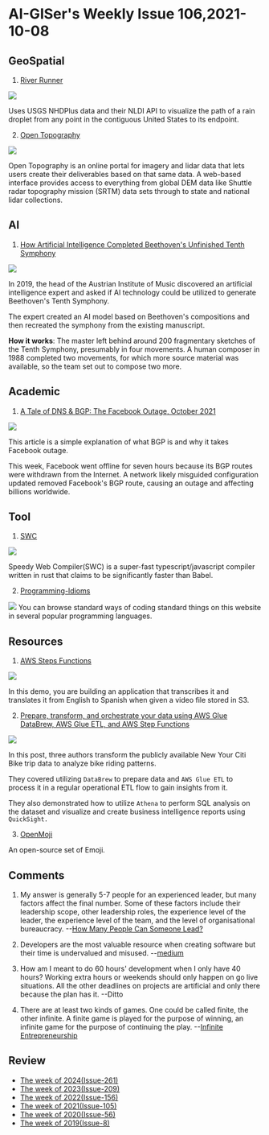 # AI-GISer's Weekly Issue 106,2021-10-08

## GeoSpatial

1. [River Runner](https://webflow-blog.mbxsandbox.com/blog/river-runner-how-i-built-it)

![](https://github.com/sdl60660/river-runner/raw/main/public/images/preview_image.png?raw=true)

Uses USGS NHDPlus data and their NLDI API to visualize the path of a rain droplet from any point in the contiguous United States to its endpoint.

2. [Open Topography](https://www.gislounge.com/open-topography-a-spatial-data-infrastructure-for-topographic-data/)

![](https://cdn.shortpixel.ai/spai/w_810+q_glossy+ret_img+to_webp/https://www.gislounge.com/wp-content/uploads/2020/08/opentopography-map.png)

Open Topography is an online portal for imagery and lidar data that lets users create their deliverables based on that same data. A web-based interface provides access to everything from global DEM data like Shuttle radar topography mission (SRTM) data sets through to state and national lidar collections.

## AI

1. [How Artificial Intelligence Completed Beethoven's Unfinished Tenth Symphony](https://www.smithsonianmag.com/innovation/how-artificial-intelligence-completed-beethovens-unfinished-10th-symphony-180978753/)

![](https://cdn.beekka.com/blogimg/asset/202109/bg2021093001.jpg)

In 2019, the head of the Austrian Institute of Music discovered an artificial intelligence expert and asked if AI technology could be utilized to generate Beethoven's Tenth Symphony.

The expert created an AI model based on Beethoven's compositions and then recreated the symphony from the existing manuscript.

**How it works**: The master left behind around 200 fragmentary sketches of the Tenth Symphony, presumably in four movements. A human composer in 1988 completed two movements, for which more source material was available, so the team set out to compose two more.

## Academic

1. [A Tale of DNS & BGP: The Facebook Outage, October 2021](https://riskledger.com/blog/facebook-outage/)

![](https://riskledger-website-media-uploads.s3-eu-west-1.amazonaws.com/bgp-routing.png)

This article is a simple explanation of what BGP is and why it takes Facebook outage.

This week, Facebook went offline for seven hours because its BGP routes were withdrawn from the Internet. A network likely misguided configuration updated removed Facebook's BGP route, causing an outage and affecting billions worldwide.

## Tool

1. [SWC](https://github.com/swc-project/swc)

![](https://raw.githubusercontent.com/swc-project/logo/master/swc.png)

Speedy Web Compiler(SWC) is a super-fast typescript/javascript compiler written in rust that claims to be significantly faster than Babel.

2. [Programming-Idioms](https://programming-idioms.org/)

![](https://cdn.beekka.com/blogimg/asset/202109/bg2021092707.jpg)
You can browse standard ways of coding standard things on this website in several popular programming languages.

## Resources

1. [AWS Steps Functions](https://aws.amazon.com/blogs/aws/now-aws-step-functions-supports-200-aws-services-to-enable-easier-workflow-automation/)

![](https://d2908q01vomqb2.cloudfront.net/da4b9237bacccdf19c0760cab7aec4a8359010b0/2021/09/08/07-statemachine-750x1024.png)

In this demo, you are building an application that transcribes it and translates it from English to Spanish when given a video file stored in S3.

2. [Prepare, transform, and orchestrate your data using AWS Glue DataBrew, AWS Glue ETL, and AWS Step Functions](https://aws.amazon.com/blogs/big-data/prepare-transform-and-orchestrate-your-data-using-aws-glue-databrew-aws-glue-etl-and-aws-step-functions/?nc1=b_rp)

![](https://d2908q01vomqb2.cloudfront.net/b6692ea5df920cad691c20319a6fffd7a4a766b8/2021/08/30/BDB1392-image003.png)

In this post, three authors transform the publicly available New Your Citi Bike trip data to analyze bike riding patterns.

They covered utilizing `DataBrew` to prepare data and `AWS Glue ETL` to process it in a regular operational ETL flow to gain insights from it.

They also demonstrated how to utilize `Athena` to perform SQL analysis on the dataset and visualize and create business intelligence reports using `QuickSight.`

3. [OpenMoji](https://openmoji.org/)

An open-source set of Emoji.

## Comments

1. My answer is generally 5-7 people for an experienced leader, but many factors affect the final number. Some of these factors include their leadership scope, other leadership roles, the experience level of the leader, the experience level of the team, and the level of organisational bureaucracy.
   --[How Many People Can Someone Lead?](https://www.patkua.com/blog/how-many-people-can-someone-lead/#The_Short_Answer)

2. Developers are the most valuable resource when creating software but their time is undervalued and misused.
   --[medium](https://itnext.io/developers-are-the-most-valuable-resource-when-creating-software-but-their-time-is-undervalued-and-85aab08d7af7)

3. How am I meant to do 60 hours' development when I only have 40 hours?
   Working extra hours or weekends should only happen on go live situations. All the other deadlines on projects are artificial and only there because the plan has it.
   --Ditto

4. There are at least two kinds of games. One could be called finite, the other infinite. A finite game is played for the purpose of winning, an infinite game for the purpose of continuing the play.
   --[Infinite Entrepreneurship](https://www.indiehackers.com/post/infinite-entrepreneurship-da92f36f21)

## Review

- [The week of 2024(Issue-261)](../2024/issue-261.md)
- [The week of 2023(Issue-209)](../2023/issue-209.md)
- [The week of 2022(Issue-156)](../2022/issue-156.md)
- [The week of 2021(Issue-105)](../2021/issue-105.md)
- [The week of 2020(Issue-56)](../2020/issue-56.md)
- [The week of 2019(Issue-8)](../2019/issue-8.md)
